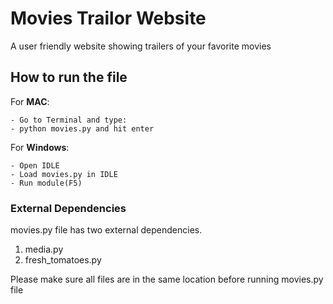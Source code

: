 # Movies Trailor Website
A user friendly website showing trailers of your favorite movies


## How to run the file
For **MAC**:
```
- Go to Terminal and type:
- python movies.py and hit enter
```

For **Windows**:
```
- Open IDLE
- Load movies.py in IDLE
- Run module(F5)
```

### External Dependencies
movies.py file has two external dependencies.

1. media.py
2. fresh_tomatoes.py

Please make sure all files are in the same location before running movies.py file

